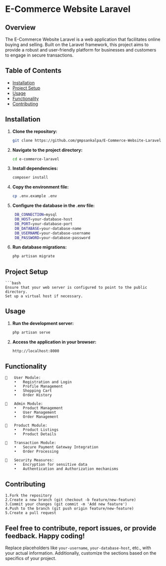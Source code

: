 # E-Commerce Website Laravel

## Overview

The E-Commerce Website Laravel is a web application that facilitates online buying and selling. Built on the Laravel framework, this project aims to provide a robust and user-friendly platform for businesses and customers to engage in secure transactions.

## Table of Contents

- [Installation](#installation)
- [Project Setup](#project-setup)
- [Usage](#usage)
- [Functionality](#functionality)
- [Contributing](#contributing)

## Installation

1. **Clone the repository:**

   ```bash
   git clone https://github.com/gmpsankalpa/E-Commerce-Website-Laravel.git

2. **Navigate to the project directory:**

   ```bash
   cd e-commerce-laravel

3. **Install dependencies:**

   ```bash
   composer install

4. **Copy the environment file:**

   ```bash
   cp .env.example .env

5. **Configure the database in the .env file:**

   ```bash
    DB_CONNECTION=mysql
    DB_HOST=your-database-host
    DB_PORT=your-database-port
    DB_DATABASE=your-database-name
    DB_USERNAME=your-database-username
    DB_PASSWORD=your-database-password

6. **Run database migrations:**

   ```bash
   php artisan migrate
   
## Project Setup

    ```bash
    Ensure that your web server is configured to point to the public directory.
    Set up a virtual host if necessary.

## Usage

1. **Run the development server:**

   ```bash
   php artisan serve

2. **Access the application in your browser:**

   ```bash
   http://localhost:8000

## Functionality

    	User Module:
        •	Registration and Login
        •	Profile Management
        •	Shopping Cart
        •	Order History
    
    	Admin Module:
        •	Product Management
        •	User Management
        •	Order Management
        
    	Product Module:
        •	Product Listings
        •	Product Details
    
    	Transaction Module:
        •	Secure Payment Gateway Integration
        •	Order Processing
    
    	Security Measures:
        •	Encryption for sensitive data
        •	Authentication and Authorization mechanisms
        
## Contributing
   
    1.Fork the repository
    2.Create a new branch (git checkout -b feature/new-feature)
    3.Commit your changes (git commit -m 'Add new feature')
    4.Push to the branch (git push origin feature/new-feature)
    5.Create a pull request

## Feel free to contribute, report issues, or provide feedback. Happy coding!
Replace placeholders like `your-username`, `your-database-host`, etc., with your actual information. Additionally, customize the sections based on the specifics of your project.

